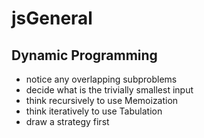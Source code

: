 # jsGeneral

## Dynamic Programming

- notice any overlapping subproblems
- decide what is the trivially smallest input
- think recursively to use Memoization
- think iteratively to use Tabulation
- draw a strategy first
